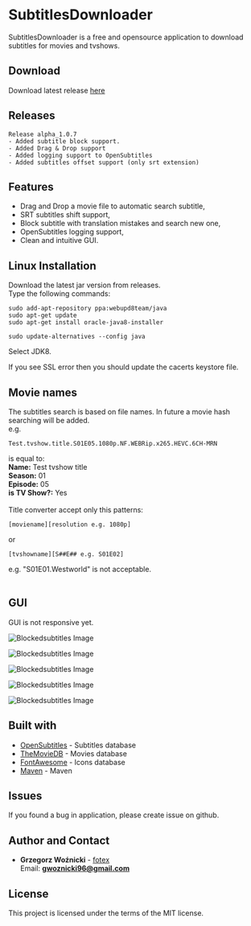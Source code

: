 # SubtitlesDownloader
SubtitlesDownloader is a free and opensource application to download subtitles for movies and tvshows.

## Download
Download latest release [here](https://github.com/fotex/SubtitlesDownloader/releases)


## Releases
```
Release alpha_1.0.7
- Added subtitle block support.
- Added Drag & Drop support
- Added logging support to OpenSubtitles
- Added subtitles offset support (only srt extension)
```

## Features 
- Drag and Drop a movie file to automatic search subtitle,
- SRT subtitles shift support,
- Block subtitle with translation mistakes and search new one,
- OpenSubtitles logging support,
- Clean and intuitive GUI.

## Linux Installation
Download the latest jar version from releases. <br>
Type the following commands:
```
sudo add-apt-repository ppa:webupd8team/java
sudo apt-get update
sudo apt-get install oracle-java8-installer

sudo update-alternatives --config java
```
Select JDK8.

If you see SSL error then you should update the cacerts keystore file.

## Movie names

The subtitles search is based on file names. In future a movie hash searching will be added.<br>
e.g.
```
Test.tvshow.title.S01E05.1080p.NF.WEBRip.x265.HEVC.6CH-MRN
```
is equal to: <br>
<b>Name:</b> Test tvshow title <br>
<b>Season:</b> 01 <br>
<b>Episode:</b> 05 <br>
<b>is TV Show?:</b> Yes <br>
<br>
Title converter accept only this patterns: 
```
[moviename][resolution e.g. 1080p]
```
or
```
[tvshowname][S##E## e.g. S01E02]
```
e.g. "S01E01.Westworld" is not acceptable.<br><br>

## GUI

GUI is not responsive yet.

![Blockedsubtitles Image](https://i.imgur.com/6tSAbTs.png)

![Blockedsubtitles Image](https://i.imgur.com/cCCQqon.png)

![Blockedsubtitles Image](https://i.imgur.com/32qVT8Z.png)

![Blockedsubtitles Image](https://i.imgur.com/nxA0hM4.png)

![Blockedsubtitles Image](https://i.imgur.com/SSUhMIo.png)

## Built with

* [OpenSubtitles](https://www.opensubtitles.org/) - Subtitles database
* [TheMovieDB](https://www.themoviedb.org/) - Movies database
* [FontAwesome](https://fontawesome.com) - Icons database
* [Maven](https://maven.com/) - Maven

## Issues
If you found a bug in application, please create issue on github.

## Author and Contact

* **Grzegorz Woźnicki** - [fotex](https://github.com/fotex) <br>
Email: <b>gwoznicki96@gmail.com</b>

## License

This project is licensed under the terms of the MIT license.
